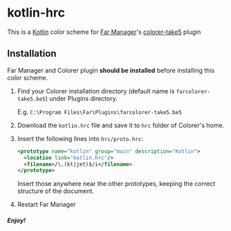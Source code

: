 # kotlin-hrc

This is a [Kotlin](http://github.com/JetBrains/kotlin) color scheme for [Far Manager](http://farmanager.com)'s [colorer-take5](http://colorer.sf.net) plugin

## Installation

Far Manager and Colorer plugin **should be installed** before installing this color scheme.

1. Find your Colorer installation directory (default name is `farcolorer-take5.be5`) under Plugins directory.
   
   E.g. `C:\Program Files\Far\Plugins\farcolorer-take5.be5`

2. Download the `kotlin.hrc` file and save it to `hrc` folder of Colorer's home.

3. Insert the following lines into `hrc/proto.hrc`:

   ```xml
   <prototype name="kotlin" group="main" description="Kotlin">
     <location link="kotlin.hrc"/>
     <filename>/\.(kt|jet)$/i</filename>
   </prototype>
   ```
   
   Insert those anywhere near the other prototypes, keeping the correct structure of the document.

4. Restart Far Manager

##### Enjoy!
